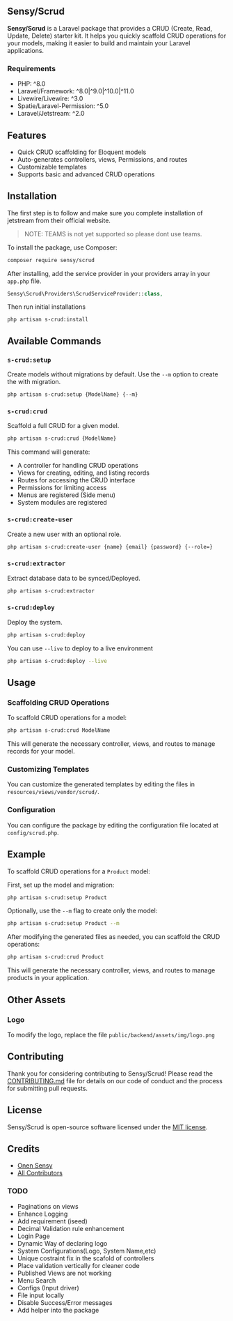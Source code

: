 ## Sensy/Scrud

**Sensy/Scrud** is a Laravel package that provides a CRUD (Create, Read, Update, Delete) starter kit. It helps you
quickly scaffold CRUD operations for your models, making it easier to build and maintain your Laravel applications.

### Requirements

- PHP: ^8.0
- Laravel/Framework: ^8.0|^9.0|^10.0|^11.0
- Livewire/Livewire: ^3.0
- Spatie/Laravel-Permission: ^5.0
- Laravel/Jetstream: ^2.0

## Features

- Quick CRUD scaffolding for Eloquent models
- Auto-generates controllers, views, Permissions, and routes
- Customizable templates
- Supports basic and advanced CRUD operations

## Installation

The first step is to follow and make sure you complete installation of jetstream from their official website.

> NOTE: TEAMS is not yet supported so please dont use teams.

To install the package, use Composer:

```bash
composer require sensy/scrud
```

After installing, add the service provider in your providers array in your `app.php` file.

```php
Sensy\Scrud\Providers\ScrudServiceProvider::class,
```

Then run initial installations

```bash****
php artisan s-crud:install
```

## Available Commands

### `s-crud:setup`

Create models without migrations by default. Use the `--m` option to create the with migration.

```bash
php artisan s-crud:setup {ModelName} {--m}
```

### `s-crud:crud`

Scaffold a full CRUD for a given model.

```bash
php artisan s-crud:crud {ModelName}
```

This command will generate:

- A controller for handling CRUD operations
- Views for creating, editing, and listing records
- Routes for accessing the CRUD interface
- Permissions for limiting access
- Menus are registered (Side menu)
- System modules are registered

### `s-crud:create-user`

Create a new user with an optional role.

```bash
php artisan s-crud:create-user {name} {email} {password} {--role=}
```

### `s-crud:extractor`

Extract database data to be synced/Deployed.

```bash
php artisan s-crud:extractor
```

### `s-crud:deploy`

Deploy the system.

```bash
php artisan s-crud:deploy
```

You can use `--live` to deploy to a live environment

```bash
php artisan s-crud:deploy --live
```

## Usage

### Scaffolding CRUD Operations

To scaffold CRUD operations for a model:

```bash
php artisan s-crud:crud ModelName
```

This will generate the necessary controller, views, and routes to manage records for your model.

### Customizing Templates

You can customize the generated templates by editing the files in `resources/views/vendor/scrud/`.

### Configuration

You can configure the package by editing the configuration file located at `config/scrud.php`.

## Example

To scaffold CRUD operations for a `Product` model:

First, set up the model and migration:

```bash
php artisan s-crud:setup Product
```

Optionally, use the `--m` flag to create only the model:

```bash
php artisan s-crud:setup Product --m
```

After modifying the generated files as needed, you can scaffold the CRUD operations:

```bash
php artisan s-crud:crud Product
```

This will generate the necessary controller, views, and routes to manage products in your application.

## Other Assets

### Logo

To modify the logo, replace the file `public/backend/assets/img/logo.png`

## Contributing

Thank you for considering contributing to Sensy/Scrud! Please read the [CONTRIBUTING.md](CONTRIBUTING.md) file for
details on our code of conduct and the process for submitting pull requests.

## License

Sensy/Scrud is open-source software licensed under the [MIT license](LICENSE.md).

## Credits

- [Onen Sensy](https://github.com/onensensy)
- [All Contributors](https://github.com/onensensy/scrud/graphs/contributors)

### TODO

- Paginations on views
- Enhance Logging
- Add requirement (iseed)
- Decimal Validation rule enhancement
- Login Page
- Dynamic Way of declaring logo
- System Configurations(Logo, System Name,etc)
- Unique costraint fix in the scafold of controllers
- Place validation vertically for cleaner code
- Published Views are not working
- Menu Search
- Configs (Input driver)
- File input locally
- Disable Success/Error messages
- Add helper into the package
